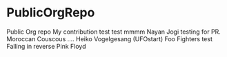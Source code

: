 # PublicOrgRepo
Public Org repo
My contribution
test test 
mmmm
Nayan Jogi testing for PR.
Moroccan Couscous
....
Heiko Vogelgesang (UFOstart)
Foo Fighters
test
Falling in reverse
Pink Floyd